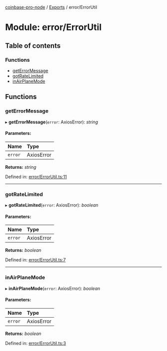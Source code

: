 [coinbase-pro-node](../README.md) / [Exports](../modules.md) / error/ErrorUtil

# Module: error/ErrorUtil

## Table of contents

### Functions

- [getErrorMessage](error_errorutil.md#geterrormessage)
- [gotRateLimited](error_errorutil.md#gotratelimited)
- [inAirPlaneMode](error_errorutil.md#inairplanemode)

## Functions

### getErrorMessage

▸ **getErrorMessage**(`error`: AxiosError): _string_

#### Parameters:

| Name    | Type       |
| :------ | :--------- |
| `error` | AxiosError |

**Returns:** _string_

Defined in: [error/ErrorUtil.ts:11](https://github.com/bennycode/coinbase-pro-node/blob/845b71d/src/error/ErrorUtil.ts#L11)

---

### gotRateLimited

▸ **gotRateLimited**(`error`: AxiosError): _boolean_

#### Parameters:

| Name    | Type       |
| :------ | :--------- |
| `error` | AxiosError |

**Returns:** _boolean_

Defined in: [error/ErrorUtil.ts:7](https://github.com/bennycode/coinbase-pro-node/blob/845b71d/src/error/ErrorUtil.ts#L7)

---

### inAirPlaneMode

▸ **inAirPlaneMode**(`error`: AxiosError): _boolean_

#### Parameters:

| Name    | Type       |
| :------ | :--------- |
| `error` | AxiosError |

**Returns:** _boolean_

Defined in: [error/ErrorUtil.ts:3](https://github.com/bennycode/coinbase-pro-node/blob/845b71d/src/error/ErrorUtil.ts#L3)
